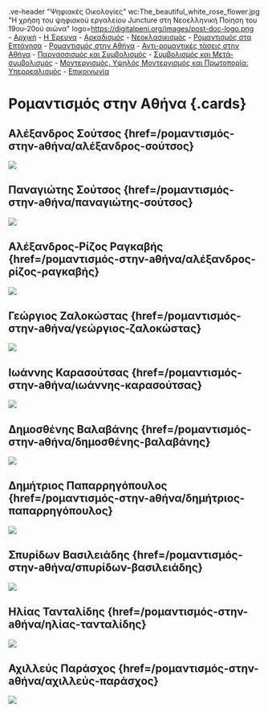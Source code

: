 .ve-header "Ψηφιακές Οικολογίες" wc:The_beautiful_white_rose_flower.jpg "Η χρήση του ψηφιακού εργαλείου Juncture στη Νεοελληνική Ποίηση του 19ου-20ού αιώνα" logo=https://digitalpeni.org/images/post-doc-logo.png  
    - [Αρχική](/)
    - [H Έρευνα](/έρευνα)
    - [Αρκαδισμός](/aρκαδισμός)
    - [Νεοκλασικισμός](/nεοκλασικισμός)
    - [Ρομαντισμός στα Επτάνησα](/pομαντισμός-στα-eπτάνησα)
    - [Ρομαντισμός στην Αθήνα](/pομαντισμός-στην-aθήνα)
    - [Αντι-ρομαντικές τάσεις στην Αθήνα](/aντι-ρομαντικές-τάσεις-στην-Αθήνα)
    - [Παρνασσισμός και Συμβολισμός](/παρνασσισμός-συμβολισμός)
    - [Συμβολισμός και Μετά-συμβολισμός](/Συμβολισμός-Μετα-συμβολισμός)
    - [Μοντερνισμός. Υψηλός Μοντερνισμός και Πρωτοπορία: Υπερρεαλισμός](/μοντερνισμός-υψηλός-μοντερνισμός-πρωτοπορία-υπερρεαλισμός)
    - [Επικοινωνία](/επικοινωνία)
    
# Ρομαντισμός στην Αθήνα {.cards}

## Αλέξανδρος Σούτσος {href=/pομαντισμός-στην-aθήνα/αλέξανδρος-σούτσος}

![](https://digitalpeni.org/pομαντισμός-στην-aθήνα/asoutsos.jpg)

## Παναγιώτης Σούτσος {href=/pομαντισμός-στην-aθήνα/παναγιώτης-σούτσος}

![](https://upload.wikimedia.org/wikipedia/commons/f/f4/Panagiotis_Soutsos_%28Woodcut%2C_Mentor_1873%29.png)

## Αλέξανδρος-Ρίζος Ραγκαβής {href=/pομαντισμός-στην-aθήνα/αλέξανδρος-ρίζος-ραγκαβής}

![](https://upload.wikimedia.org/wikipedia/commons/8/80/Alexandros_Rizos_Ragkabis.JPG)

## Γεώργιος Ζαλοκώστας {href=/pομαντισμός-στην-aθήνα/γεώργιος-ζαλοκώστας}

![](https://upload.wikimedia.org/wikipedia/commons/1/13/Georgios_Zalokostas.JPG)

## Ιωάννης Καρασούτσας {href=/pομαντισμός-στην-aθήνα/ιωάννης-καρασούτσας}

![](https://digitalpeni.org/pομαντισμός-στην-aθήνα/ioannis_karasoutsas.jpg)

## Δημοσθένης Βαλαβάνης {href=/pομαντισμός-στην-aθήνα/δημοσθένης-βαλαβάνης}

![](https://upload.wikimedia.org/wikipedia/commons/7/7b/Fountain_pen_writing_%28literacy%29.jpg)

## Δημήτριος Παπαρρηγόπουλος {href=/pομαντισμός-στην-aθήνα/δημήτριος-παπαρρηγόπουλος}

![](https://upload.wikimedia.org/wikipedia/commons/b/b9/Dimitris_Paparrigopoulos.JPG)

## Σπυρίδων Βασιλειάδης {href=/pομαντισμός-στην-aθήνα/σπυρίδων-βασιλειάδης}

![](https://upload.wikimedia.org/wikipedia/commons/2/2b/Spiridon_Basileiadis.JPG)

## Ηλίας Τανταλίδης {href=/pομαντισμός-στην-aθήνα/ηλίας-τανταλίδης}

![](https://digitalpeni.org/pομαντισμός-στην-aθήνα/tantalidis.jpg)

## Αχιλλεύς Παράσχος {href=/pομαντισμός-στην-aθήνα/αχιλλεύς-παράσχος}

![](https://upload.wikimedia.org/wikipedia/commons/9/93/Achilleas_Paraschos_%28Imerologion_Skokou_1888%29.jpg)
